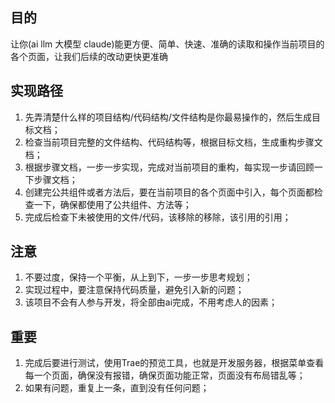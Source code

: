 ## 目的
让你(ai llm 大模型 claude)能更方便、简单、快速、准确的读取和操作当前项目的各个页面，让我们后续的改动更快更准确

## 实现路径
1. 先弄清楚什么样的项目结构/代码结构/文件结构是你最易操作的，然后生成目标文档；
2. 检查当前项目完整的文件结构、代码结构等，根据目标文档，生成重构步骤文档；
3. 根据步骤文档，一步一步实现，完成对当前项目的重构，每实现一步请回顾一下步骤文档；
4. 创建完公共组件或者方法后，要在当前项目的各个页面中引入，每个页面都检查一下，确保都使用了公共组件、方法等；
5. 完成后检查下未被使用的文件/代码，该移除的移除，该引用的引用；

## 注意
1. 不要过度，保持一个平衡，从上到下，一步一步思考规划；
2. 实现过程中，要注意保持代码质量，避免引入新的问题；
3. 该项目不会有人参与开发，将全部由ai完成，不用考虑人的因素；

## 重要
1. 完成后要进行测试，使用Trae的预览工具，也就是开发服务器，根据菜单查看每一个页面，确保没有报错，确保页面功能正常，页面没有布局错乱等；
2. 如果有问题，重复上一条，直到没有任何问题；